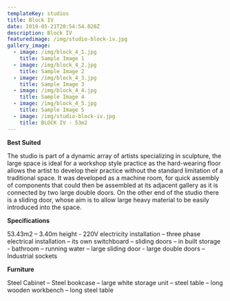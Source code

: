 ```yaml
---
templateKey: studios
title: Block IV
date: 2019-05-21T20:54:54.028Z
description: Block IV
featuredimage: /img/studio-block-iv.jpg
gallery_image:
  - image: /img/block_4_1.jpg
    title: Sample Image 1
  - image: /img/block_4_2.jpg
    title: Sample Image 2
  - image: /img/block_4_3.jpg
    title: Sample Image 3
  - image: /img/block_4_4.jpg
    title: Sample Image 4
  - image: /img/block_4_5.jpg
    title: Sample Image 5
  - image: /img/studio-block-iv.jpg
    title: BLOCK IV - 53m2
---
```

**Best Suited** 

The studio is part of a dynamic array of artists specializing in sculpture, the large space is ideal for a workshop style practice as the hard-wearing floor allows the artist to develop their practice without the standard limitation of a traditional space.  It was developed as a machine room, for quick assembly of components that could then be assembled at its adjacent gallery as it is connected by two large double doors.  On the other end of the studio there is a sliding door, whose aim is to allow large heavy material to be easily introduced into the space.



**Specifications**

53.43m2 – 3.40m height - 220V electricity installation – three phase electrical installation – its own switchboard – sliding doors – in built storage - bathroom – running water – large sliding door -  large double doors – Industrial sockets



**Furniture**

Steel Cabinet – Steel bookcase – large white storage unit – steel table – long wooden workbench – long steel table
